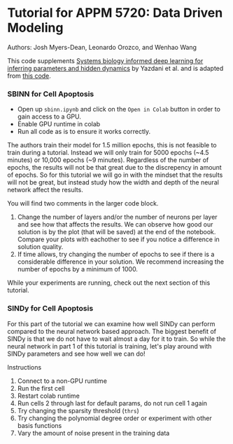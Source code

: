 # Tutorial for APPM 5720: Data Driven Modeling
Authors: Josh Myers-Dean, Leonardo Orozco, and Wenhao Wang

This code supplements [Systems biology informed deep learning for inferring parameters and hidden dynamics](https://journals.plos.org/ploscompbiol/article/file?id=10.1371/journal.pcbi.1007575&type=printable) by Yazdani et al. and is adapted from [this code](https://github.com/alirezayazdani1/SBINNs).

### SBINN for Cell Apoptosis
- Open up `sbinn.ipynb` and click on the `Open in Colab` button in order to gain access to a GPU.
- Enable GPU runtime in colab
- Run all code as is to ensure it works correctly.

The authors train their model for 1.5 million epochs, this is not feasible to train during a tutorial. Instead we will only train for 5000 epochs (~4.5 minutes) or 10,000 epochs (~9 minutes). Regardless of the number of epochs, the results will not be that great due to the discrepency in amount of epochs. So for this tutorial we will go in with the mindset that the results will not be great, but instead study how the width and depth of the neural network affect the results.

You will find two comments in the larger code block. 
1. Change the number of layers and/or the number of neurons per layer and see how that affects the results. We can observe how good our solution is by the plot (that will be saved) at the end of the notebook. Compare your plots with eachother to see if you notice a difference in solution quality.
2. If time allows, try changing the number of epochs to see if there is a considerable difference in your solution. We recommend increasing the number of epochs by a minimum of 1000.

While your experiments are running, check out the next section of this tutorial.

### SINDy for Cell Apoptosis

For this part of the tutorial we can examine how well SINDy can perform compared to the neural network based approach. The biggest benefit of SINDy is that we do not have to wait almost a day for it to train. So while the neural network in part 1 of this tutorial is training, let's play around with SINDy parameters and see how well we can do!

Instructions
1. Connect to a non-GPU runtime
2. Run the first cell
3. Restart colab runtime 
4. Run cells 2 through last for default params, do not run cell 1 again
5. Try changing the sparsity threshold (`thrs`)
6. Try changing the polynomial degree order or experiment with other basis functions
7. Vary the amount of noise present in the training data
